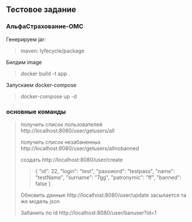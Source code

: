 ## Тестовое задание ##
### АльфаСтрахование-ОМС ###

Генерируем jar:
> maven: lyfecycle/package

Билдим image
> docker build -t app .

Запускаем docker-compose
 
> docker-compose up -d
 
### основные команды ###
> получить список пользователей
> http://localhost:8080/user/getusers/all
> 
> получить список незабаненных
> http://localhost:8080/user/getusers/allnobanned
> 
> создать
> http://localhost:8080/user/create
>>{
"id": 22,
"login": "test",
"password": "testpass",
"name": "testName",
"surname": "7gg",
"patronymic": "ff",
"banned": false
}
> 
> Обновить данные
> http://localhost:8080/user/update
> засылается та же модель json
> 
> Забанить по id
> http://localhost:8080/user/banuser?id=1